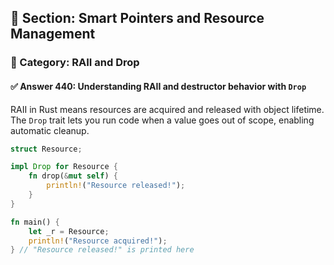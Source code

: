## 📘 Section: Smart Pointers and Resource Management  
### 🔹 Category: RAII and Drop  
#### ✅ Answer 440: Understanding RAII and destructor behavior with `Drop`

RAII in Rust means resources are acquired and released with object lifetime. The `Drop` trait lets you run code when a value goes out of scope, enabling automatic cleanup.

```rust
struct Resource;

impl Drop for Resource {
    fn drop(&mut self) {
        println!("Resource released!");
    }
}

fn main() {
    let _r = Resource;
    println!("Resource acquired!");
} // "Resource released!" is printed here
```
